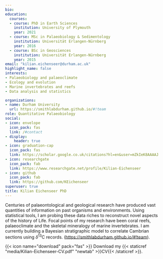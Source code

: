 ```yaml
---
bio: 
education:
  courses:
  - course: PhD in Earth Sciences
    institution: University of Plymouth
    year: 2021
  - course: MSc in Palaeobiology & Sedimentology
    institution: Universität Erlangen-Nürnberg
    year: 2016
  - course: BSc in Geosciences
    institution: Universität Erlangen-Nürnberg
    year: 2015
email: "kilian.eichenseer@durham.ac.uk"
highlight_name: false
interests:
- Palaeobiology and palaeoclimate
- Ecology and evolution
- Marine invertebrates and reefs
- Data analysis and statistics

organizations:
- name: Durham University
  url: https://smithlabdurham.github.io/#!team
role: Quantitative Palaeobiology
social:
- icon: envelope
  icon_pack: fas
  link: /#contact
- display:
    header: true
- icon: graduation-cap
  icon_pack: fas
  link: https://scholar.google.co.uk/citations?hl=en&user=mZkIeK8AAAAJ
- icon: researchgate
  icon_pack: fab
  link: https://www.researchgate.net/profile/Kilian-Eichenseer
- icon: github
  icon_pack: fab
  link: https://github.com/KEichenseer
superuser: true
title: Kilian Eichenseer PhD
---
```


Centuries of palaeontological and geological research have produced vast quantities of information on past organisms and environments. Using statistical tools, I am probing these data riches to reconstruct novel aspects of the history of Life. Focal points of my research have been coral reefs, palaeoclimate and the skeletal mineralogy of marine invertebrates. I am currently building a Bayesian stratigraphic model to correlate Cambrian sections using $\delta$<sup>13</sup>C records. (https://smithlabdurham.github.io/#!team).


{{< icon name="download" pack="fas" >}} Download my {{< staticref "media/Kilian-Eichenseer-CV.pdf" "newtab" >}}CV{{< /staticref >}}.
